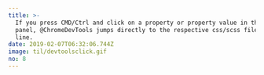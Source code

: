 ```yaml
---
title: >-
  If you press CMD/Ctrl and click on a property or property value in the style
  panel, @ChromeDevTools jumps directly to the respective css/scss file and
  line.
date: 2019-02-07T06:32:06.744Z
image: til/devtoolsclick.gif
no: 8
---
```

